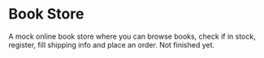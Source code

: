 # Book Store

A mock online book store where you can browse books, check if in stock, register, fill shipping info and place an order. Not finished yet.